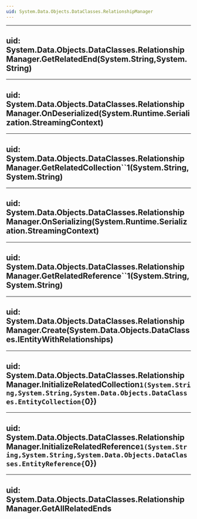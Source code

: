 ```yaml
---
uid: System.Data.Objects.DataClasses.RelationshipManager
---
```


---
uid: System.Data.Objects.DataClasses.RelationshipManager.GetRelatedEnd(System.String,System.String)
---

---
uid: System.Data.Objects.DataClasses.RelationshipManager.OnDeserialized(System.Runtime.Serialization.StreamingContext)
---

---
uid: System.Data.Objects.DataClasses.RelationshipManager.GetRelatedCollection``1(System.String,System.String)
---

---
uid: System.Data.Objects.DataClasses.RelationshipManager.OnSerializing(System.Runtime.Serialization.StreamingContext)
---

---
uid: System.Data.Objects.DataClasses.RelationshipManager.GetRelatedReference``1(System.String,System.String)
---

---
uid: System.Data.Objects.DataClasses.RelationshipManager.Create(System.Data.Objects.DataClasses.IEntityWithRelationships)
---

---
uid: System.Data.Objects.DataClasses.RelationshipManager.InitializeRelatedCollection``1(System.String,System.String,System.Data.Objects.DataClasses.EntityCollection{``0})
---

---
uid: System.Data.Objects.DataClasses.RelationshipManager.InitializeRelatedReference``1(System.String,System.String,System.Data.Objects.DataClasses.EntityReference{``0})
---

---
uid: System.Data.Objects.DataClasses.RelationshipManager.GetAllRelatedEnds
---
